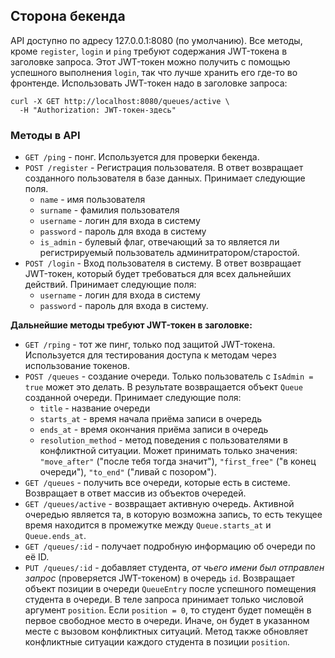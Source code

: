 ## Сторона бекенда

API доступно по адресу 127.0.0.1:8080 (по умолчанию).
Все методы, кроме `register`, `login` и `ping` требуют содержания JWT-токена в заголовке запроса.
Этот JWT-токен можно получить с помощью успешного выполнения `login`, так что лучше хранить его где-то во фронтенде.
Использовать JWT-токен надо в заголовке запроса:
```
curl -X GET http://localhost:8080/queues/active \
  -H "Authorization: JWT-токен-здесь"
```

### Методы в API

- `GET /ping` - понг. Используется для проверки бекенда.
- `POST /register` - Регистрация пользователя. В ответ возвращает созданного пользователя в базе данных. Принимает следующие поля. 
    - `name` - имя пользователя
    - `surname` - фамилия пользователя
    - `username` - логин для входа в систему
    - `password` - пароль для входа в систему
    - `is_admin` - булевый флаг, отвечающий за то является ли регистрируемый пользователь админитратором/старостой. 
- `POST /login` - Вход пользователя в систему. В ответ возвращает JWT-токен, который будет требоваться для всех дальнейших действий. Принимает следующие поля:
    - `username` - логин для входа в систему
    - `password` - пароль для входа в систему.

**Дальнейшие методы требуют JWT-токен в заголовке:**
- `GET /rping` - тот же пинг, только под защитой JWT-токена. Используется для тестирования доступа к методам через использование токенов.
- `POST /queues` - создание очереди. Только пользователь с `IsAdmin = true` может это делать. В результате возвращается объект `Queue` созданной очереди. Принимает следующие поля:
    - `title` - название очереди
    - `starts_at` - время начала приёма записи в очередь
    - `ends_at` - время окончания приёма записи в очередь
    - `resolution_method` - метод поведения с пользователями в конфликтной ситуации. Может принимать только значения: `"move_after"` ("после тебя тогда значит"), `"first_free"` ("в конец очереди"), `"to_end"` ("ливай с позором").
- `GET /queues` - получить все очереди, которые есть в системе. Возвращает в ответ массив из объектов очередей.
- `GET /queues/active` - возвращает активную очередь. Активной очередью является та, в которую возможна запись, то есть текущее время находится в промежутке между `Queue.starts_at` и `Queue.ends_at`.
- `GET /queues/:id` - получает подробную информацию об очереди по её ID. 
- `PUT /queues/:id` - добавляет студента, *от чьего имени был отправлен запрос* (проверяется JWT-токеном) в очередь `id`. Возвращает объект позиции в очереди `QueueEntry` после успешного помещения студента в очереди. В теле запроса принимает только числовой аргумент `position`. Если `position = 0`, то студент будет помещён в первое свободное место в очереди. Иначе, он будет в указанном месте с вызовом конфликтных ситуаций. Метод также обновляет конфликтные ситуации каждого студента в позиции `position`.